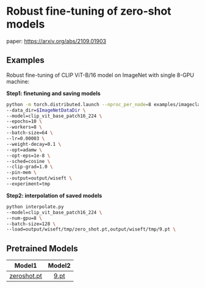 # Robust fine-tuning of zero-shot models

paper: https://arxiv.org/abs/2109.01903

## Examples

Robust fine-tuning of CLIP ViT-B/16 model on ImageNet with single 8-GPU machine:

**Step1: finetuning and saving models** 
```bash
python -m torch.distributed.launch --nproc_per_node=8 examples/imageclassification/imagenet/wiseft/main.py \
--data_dir=$ImageNetDataDir \
--model=clip_vit_base_patch16_224 \
--epochs=10 \
--workers=8 \
--batch-size=64 \
--lr=0.00003 \
--weight-decay=0.1 \
--opt=adamw \
--opt-eps=1e-8 \
--sched=cosine \
--clip-grad=1.0 \
--pin-mem \
--output=output/wiseft \
--experiment=tmp
```

**Step2: interpolation of saved models** 
```bash
python interpolate.py
--model=clip_vit_base_patch16_224 \
--num-gpu=8 \
--batch-size=128 \
--load=output/wiseft/tmp/zero_shot.pt,output/wiseft/tmp/9.pt \
```

## Pretrained Models
| Model1 | Model2 |
| :----: | :----: |
| [zeroshot.pt](http://alisec-competition.oss-cn-shanghai.aliyuncs.com/xiaofeng/easy_robust/benchmark_models/ours/examples/wiseft/zero_shot.pt) | [9.pt](http://alisec-competition.oss-cn-shanghai.aliyuncs.com/xiaofeng/easy_robust/benchmark_models/ours/examples/wiseft/9.pt) |